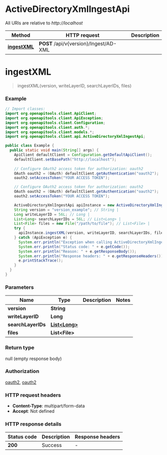 # ActiveDirectoryXmlIngestApi

All URIs are relative to *http://localhost*

Method | HTTP request | Description
------------- | ------------- | -------------
[**ingestXML**](ActiveDirectoryXmlIngestApi.md#ingestXML) | **POST** /api/v{version}/Ingest/AD-XML | 


<a name="ingestXML"></a>
# **ingestXML**
> ingestXML(version, writeLayerID, searchLayerIDs, files)



### Example
```java
// Import classes:
import org.openapitools.client.ApiClient;
import org.openapitools.client.ApiException;
import org.openapitools.client.Configuration;
import org.openapitools.client.auth.*;
import org.openapitools.client.models.*;
import org.openapitools.client.api.ActiveDirectoryXmlIngestApi;

public class Example {
  public static void main(String[] args) {
    ApiClient defaultClient = Configuration.getDefaultApiClient();
    defaultClient.setBasePath("http://localhost");
    
    // Configure OAuth2 access token for authorization: oauth2
    OAuth oauth2 = (OAuth) defaultClient.getAuthentication("oauth2");
    oauth2.setAccessToken("YOUR ACCESS TOKEN");

    // Configure OAuth2 access token for authorization: oauth2
    OAuth oauth2 = (OAuth) defaultClient.getAuthentication("oauth2");
    oauth2.setAccessToken("YOUR ACCESS TOKEN");

    ActiveDirectoryXmlIngestApi apiInstance = new ActiveDirectoryXmlIngestApi(defaultClient);
    String version = "version_example"; // String | 
    Long writeLayerID = 56L; // Long | 
    List<Long> searchLayerIDs = 56L; // List<Long> | 
    List<File> files = new File("/path/to/file"); // List<File> | 
    try {
      apiInstance.ingestXML(version, writeLayerID, searchLayerIDs, files);
    } catch (ApiException e) {
      System.err.println("Exception when calling ActiveDirectoryXmlIngestApi#ingestXML");
      System.err.println("Status code: " + e.getCode());
      System.err.println("Reason: " + e.getResponseBody());
      System.err.println("Response headers: " + e.getResponseHeaders());
      e.printStackTrace();
    }
  }
}
```

### Parameters

Name | Type | Description  | Notes
------------- | ------------- | ------------- | -------------
 **version** | **String**|  |
 **writeLayerID** | **Long**|  |
 **searchLayerIDs** | [**List&lt;Long&gt;**](Long.md)|  |
 **files** | **List&lt;File&gt;**|  |

### Return type

null (empty response body)

### Authorization

[oauth2](../README.md#oauth2), [oauth2](../README.md#oauth2)

### HTTP request headers

 - **Content-Type**: multipart/form-data
 - **Accept**: Not defined

### HTTP response details
| Status code | Description | Response headers |
|-------------|-------------|------------------|
**200** | Success |  -  |

